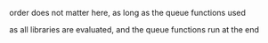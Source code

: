 
order does not matter here, as long as the queue functions used

as all libraries are evaluated, and the queue functions run at the end

